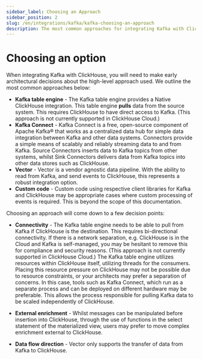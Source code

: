 ```yaml
---
sidebar_label: Choosing an Approach 
sidebar_position: 2
slug: /en/integrations/kafka/kafka-choosing-an-approach
description: The most common approaches for integrating Kafka with ClickHouse
---
```


# Choosing an option

When integrating Kafka with ClickHouse, you will need to make early architectural decisions about the high-level approach used. We outline the most common approaches below:

* **Kafka table engine** - The Kafka table engine provides a Native ClickHouse integration. This table engine **pulls** data from the source system. This requires ClickHouse to have direct access to Kafka. (This approach is not currently supported in ClickHouse Cloud.)
* **Kafka Connect** - Kafka Connect is a free, open-source component of Apache Kafka® that works as a centralized data hub for simple data integration between Kafka and other data systems.  Connectors provide a simple means of scalably and reliably streaming data to and from Kafka.  Source Connectors inserts data to Kafka topics from other systems, whilst Sink Connectors delivers data from Kafka topics into other data stores such as ClickHouse. 
* **Vector** - Vector is a vendor agnostic data pipeline. With the ability to read from Kafka, and send events to ClickHouse, this represents a robust integration option.
* **Custom code** - Custom code using respective client libraries for Kafka and ClickHouse may be appropriate cases where custom processing of events is required. This is beyond the scope of this documentation.

Choosing an approach will come down to a few decision points:

* **Connectivity** - The Kafka table engine needs to be able to pull from Kafka if ClickHouse is the destination. This requires bi-directional connectivity. If there is a network separation, e.g. ClickHouse is in the Cloud and Kafka is self-managed, you may be hesitant to remove this for compliance and security reasons. (This approach is not currently supported in ClickHouse Cloud.) The Kafka table engine utilizes resources within ClickHouse itself, utilizing threads for the consumers. Placing this resource pressure on ClickHouse may not be possible due to resource constraints, or your architects may prefer a separation of concerns. In this case, tools such as Kafka Connect, which run as a separate process and can be deployed on different hardware may be preferable. This allows the process responsible for pulling Kafka data to be scaled independently of ClickHouse.

* **External enrichment** - Whilst messages can be manipulated before insertion into ClickHouse, through the use of functions in the select statement of the materialized view, users may prefer to move complex enrichment external to ClickHouse.

* **Data flow direction** - Vector only supports the transfer of data from Kafka to ClickHouse. 

